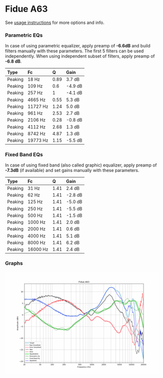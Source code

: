 # Fidue A63
See [usage instructions](https://github.com/jaakkopasanen/AutoEq#usage) for more options and info.

### Parametric EQs
In case of using parametric equalizer, apply preamp of **-6.6dB** and build filters manually
with these parameters. The first 5 filters can be used independently.
When using independent subset of filters, apply preamp of **-6.8 dB**.

| Type    | Fc       |    Q | Gain    |
|:--------|:---------|:-----|:--------|
| Peaking | 18 Hz    | 0.89 | 3.7 dB  |
| Peaking | 109 Hz   | 0.6  | -4.9 dB |
| Peaking | 257 Hz   | 1    | -4.1 dB |
| Peaking | 4665 Hz  | 0.55 | 5.3 dB  |
| Peaking | 11727 Hz | 1.24 | 5.0 dB  |
| Peaking | 961 Hz   | 2.53 | 2.7 dB  |
| Peaking | 2106 Hz  | 0.28 | -0.8 dB |
| Peaking | 4112 Hz  | 2.68 | 1.3 dB  |
| Peaking | 8742 Hz  | 4.87 | 1.3 dB  |
| Peaking | 19773 Hz | 1.15 | -5.5 dB |

### Fixed Band EQs
In case of using fixed band (also called graphic) equalizer, apply preamp of **-7.3dB**
(if available) and set gains manually with these parameters.

| Type    | Fc       |    Q | Gain    |
|:--------|:---------|:-----|:--------|
| Peaking | 31 Hz    | 1.41 | 2.4 dB  |
| Peaking | 62 Hz    | 1.41 | -2.8 dB |
| Peaking | 125 Hz   | 1.41 | -5.0 dB |
| Peaking | 250 Hz   | 1.41 | -5.5 dB |
| Peaking | 500 Hz   | 1.41 | -1.5 dB |
| Peaking | 1000 Hz  | 1.41 | 2.0 dB  |
| Peaking | 2000 Hz  | 1.41 | 0.6 dB  |
| Peaking | 4000 Hz  | 1.41 | 5.1 dB  |
| Peaking | 8000 Hz  | 1.41 | 6.2 dB  |
| Peaking | 16000 Hz | 1.41 | 2.4 dB  |

### Graphs
![](./Fidue%20A63.png)